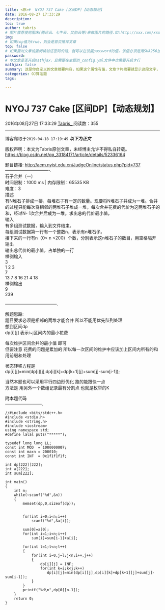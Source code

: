 ```yaml
---
title: <原>#  NYOJ 737 Cake [区间DP]【动态规划】
date: 2016-08-27 17:33:29
description:
toc: true
author: tabris
# 图片推荐使用图床(腾讯云、七牛云、又拍云等)来做图片的路径.如:http://xxx.com/xxx.jpg
img: 
# 如果top值为true，则会是首页推荐文章
top: false
# 如果要对文章设置阅读验证密码的话，就可以在设置password的值，该值必须是用SHA256加密后的密码，防止被他人识破
password: 
# 本文章是否开启mathjax，且需要在主题的_config.yml文件中也需要开启才行
mathjax: false
summary: 这是你自定义的文章摘要内容，如果这个属性有值，文章卡片摘要就显示这段文字，否则程序会自动截取文章的部分内容作为摘要
categories: OJ算法题
tags:

---
```





#  NYOJ 737 Cake [区间DP]【动态规划】

2016年08月27日 17:33:29  [ Tabris_ ](https://me.csdn.net/qq_33184171) 阅读数：355


--- 
 博客爬取于`2019-04-18 17:19:49`
***以下为正文***

版权声明：本文为Tabris原创文章，未经博主允许不得私自转载。
https://blog.csdn.net/qq_33184171/article/details/52336164

题目链接: [ http://acm.nyist.edu.cn/JudgeOnline/status.php?pid=737
](http://acm.nyist.edu.cn/JudgeOnline/status.php?pid=737)  
——————————-.  
石子合并（一）  
时间限制：1000 ms | 内存限制：65535 KB  
难度：3  
描述  
有N堆石子排成一排，每堆石子有一定的数量。现要将N堆石子并成为一堆。合并的过程只能每次将相邻的两堆石子堆成一堆，每次合并花费的代价为这两堆石子的和，经过N-
1次合并后成为一堆。求出总的代价最小值。  
输入  
有多组测试数据，输入到文件结束。  
每组测试数据第一行有一个整数n，表示有n堆石子。  
接下来的一行有n（0< n <200）个数，分别表示这n堆石子的数目，用空格隔开  
输出  
输出总代价的最小值，占单独的一行  
样例输入  
3  
1 2 3  
7  
13 7 8 16 21 4 18  
样例输出  
9  
239

————————————.

解题思路:  
题目要求必须是相邻的两堆才能合并 所以不能用优先队列处理  
想到区间dp  
dp[i][j] 表示i~j区间内的最小花费

每次维护区间合并的最小值 即可  
但要注意 花费的问题是累加的 所以每一次区间的维护中应该加上区间内所有的和 用前缀和处理

状态转移方程是  
dp[i][j]=min(dp[i][j],dp[i][k]+dp[k+1][j]+sum[j]-sum[i-1]);

当然本题也可以采用平行四边形优化 跑的能跟快一点  
方法是 用另外一个数组记录最有分割点 也就是枚举的K

附本题代码  
————————–.

    
    
    //#include <bits/stdc++.h>
    #include <stdio.h>
    #include <string.h>
    #include <iostream>
    using namespace std;
    #define lalal puts("*****");
    
    typedef long long LL;
    const int MOD  = 1000000007;
    const int maxn = 200010;
    const int INF  = 0x1f1f1f1f;
    
    int dp[222][222];
    int a[222];
    int sum[222];
    
    int main()
    {
        int n;
        while(~scanf("%d",&n))
        {
            memset(dp,0,sizeof(dp));
    
    
            for(int i=0;i<n;i++)
                scanf("%d",&a[i]);
    
            sum[0]=a[0];
            for(int i=1;i<n;i++)
                sum[i]=sum[i-1]+a[i];
    
            for(int l=1;l<n;l++)
            {
                for(int i=0,j=l;j<n;i++,j++)
                {
                    dp[i][j] = INF;
                    for(int k=i;k<j;k++)
                       dp[i][j]=min(dp[i][j],dp[i][k]+dp[k+1][j]+sum[j]-sum[i-1]);
                }
            }
            printf("%d\n",dp[0][n-1]);
        }
        return 0;
    }
    
    
    

